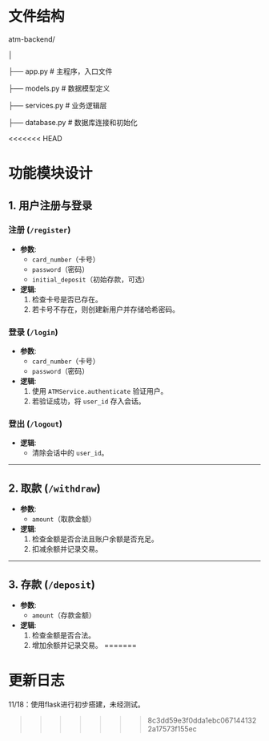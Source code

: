 # 文件结构
atm-backend/

│

├── app.py              # 主程序，入口文件

├── models.py           # 数据模型定义

├── services.py         # 业务逻辑层

├── database.py         # 数据库连接和初始化

<<<<<<< HEAD

# 功能模块设计

## 1. 用户注册与登录

### 注册 (`/register`)
- **参数**: 
  - `card_number`（卡号）
  - `password`（密码）
  - `initial_deposit`（初始存款，可选）
- **逻辑**:
  1. 检查卡号是否已存在。
  2. 若卡号不存在，则创建新用户并存储哈希密码。

### 登录 (`/login`)
- **参数**:
  - `card_number`（卡号）
  - `password`（密码）
- **逻辑**:
  1. 使用 `ATMService.authenticate` 验证用户。
  2. 若验证成功，将 `user_id` 存入会话。

### 登出 (`/logout`)
- **逻辑**:
  - 清除会话中的 `user_id`。

---

## 2. 取款 (`/withdraw`)
- **参数**: 
  - `amount`（取款金额）
- **逻辑**:
  1. 检查金额是否合法且账户余额是否充足。
  2. 扣减余额并记录交易。

---

## 3. 存款 (`/deposit`)
- **参数**: 
  - `amount`（存款金额）
- **逻辑**:
  1. 检查金额是否合法。
  2. 增加余额并记录交易。
=======
# 更新日志
11/18：使用flask进行初步搭建，未经测试。
>>>>>>> 8c3dd59e3f0dda1ebc0671441322a17573f155ec
